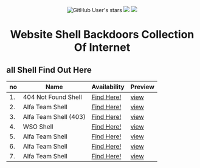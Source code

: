 
<p align="center">
<img alt="GitHub User's stars" src="https://img.shields.io/github/stars/7r0j4ncodeing/Web-Shells?style=for-the-badge">
<img src="https://img.shields.io/github/forks/7r0j4ncodeing/Web-Shells?color=orange&style=for-the-badge">
<img src="https://img.shields.io/badge/Made%20With-LOVE-lime?style=for-the-badge">
</p>
<h1><p align="center">Website Shell Backdoors Collection Of Internet</p></h1>

## all Shell Find Out Here
| no | Name | Availability | Preview |
|------|------|------|------| 
| 1. |  404 Not Found Shell  | [Find Here!](https://github.com/7r0j4ncodeing/web-shells/blob/main/404%20Not%20Found%20Shell/404.php) | [view](https://github.com/7r0j4ncodeing/web-shells/blob/main/404%20Not%20Found%20Shell/README.md) |
| 2. |  Alfa Team Shell  | [Find Here!](https://github.com/7r0j4ncodeing/web-shells/blob/main/ALFA%20Team%20Shell/alfa.php) | [view](https://github.com/7r0j4ncodeing/web-shells/tree/main/ALFA%20Team%20Shell) |
| 3. |  Alfa Team Shell (403)  | [Find Here!](https://github.com/7r0j4ncodeing/web-shells/blob/main/ALFA%20Team%20Shell/alfa403.php) | [view](https://github.com/7r0j4ncodeing/web-shells/tree/main/ALFA%20Team%20Shell) |
| 4. |  WSO Shell  | [Find Here!](https://raw.githubusercontent.com/7r0j4ncodeing/web-shells/main/WSO%20Shells/wso.php) | [view]() |
| 5. |  Alfa Team Shell  | [Find Here!]() | [view]() |
| 6. |  Alfa Team Shell  | [Find Here!]() | [view]() |
| 7. |  Alfa Team Shell  | [Find Here!]() | [view]() |
